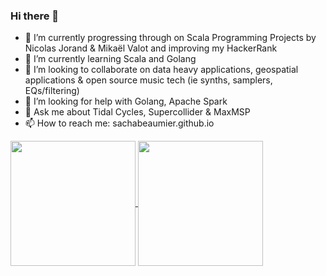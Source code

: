 ### Hi there 👋

- 🔭 I’m currently progressing through on Scala Programming Projects by Nicolas Jorand & Mikaël Valot and improving my HackerRank
- 🌱 I’m currently learning Scala and Golang
- 👯 I’m looking to collaborate on data heavy applications, geospatial applications & open source music tech (ie synths, samplers, EQs/filtering)
- 🤔 I’m looking for help with Golang, Apache Spark
- 💬 Ask me about Tidal Cycles, Supercollider & MaxMSP
- 📫 How to reach me: sachabeaumier.github.io


<a href="https://github.com/sachabeaumier/github-readme-stats">
  <img height=200 align="center" src="https://github-readme-stats.vercel.app/api?username=sachabeaumier" />
</a>
<a href="https://github.com/sachabeaumier/convoychat">
  <img height=200 align="center" src="https://github-readme-stats.vercel.app/api/top-langs?username=sachabeaumier&layout=compact&langs_count=8&card_width=320" />
</a>


